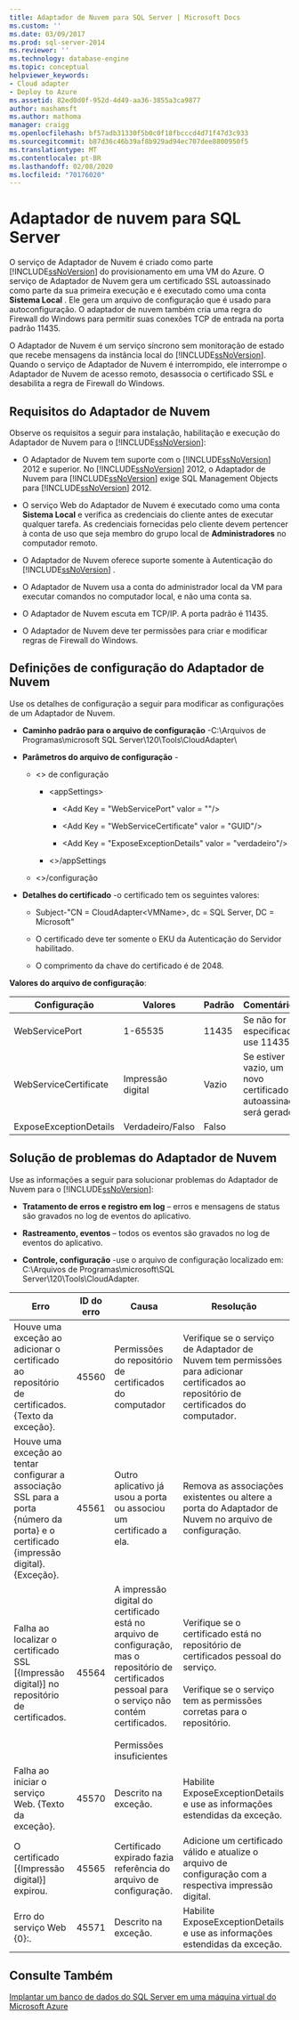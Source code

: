 ```yaml
---
title: Adaptador de Nuvem para SQL Server | Microsoft Docs
ms.custom: ''
ms.date: 03/09/2017
ms.prod: sql-server-2014
ms.reviewer: ''
ms.technology: database-engine
ms.topic: conceptual
helpviewer_keywords:
- Cloud adapter
- Deploy to Azure
ms.assetid: 82ed0d0f-952d-4d49-aa36-3855a3ca9877
author: mashamsft
ms.author: mathoma
manager: craigg
ms.openlocfilehash: bf57adb31330f5b0c0f18fbcccd4d71f47d3c933
ms.sourcegitcommit: b87d36c46b39af8b929ad94ec707dee8800950f5
ms.translationtype: MT
ms.contentlocale: pt-BR
ms.lasthandoff: 02/08/2020
ms.locfileid: "70176020"
---
```

# <a name="cloud-adapter-for-sql-server"></a>Adaptador de nuvem para SQL Server
  O serviço de Adaptador de Nuvem é criado como parte [!INCLUDE[ssNoVersion](../includes/ssnoversion-md.md)] do provisionamento em uma VM do Azure. O serviço de Adaptador de Nuvem gera um certificado SSL autoassinado como parte da sua primeira execução e é executado como uma conta **Sistema Local** . Ele gera um arquivo de configuração que é usado para autoconfiguração. O adaptador de nuvem também cria uma regra do Firewall do Windows para permitir suas conexões TCP de entrada na porta padrão 11435.  
  
 O Adaptador de Nuvem é um serviço síncrono sem monitoração de estado que recebe mensagens da instância local do [!INCLUDE[ssNoVersion](../includes/ssnoversion-md.md)]. Quando o serviço de Adaptador de Nuvem é interrompido, ele interrompe o Adaptador de Nuvem de acesso remoto, desassocia o certificado SSL e desabilita a regra de Firewall do Windows.  
  
## <a name="cloud-adapter-requirements"></a>Requisitos do Adaptador de Nuvem  
 Observe os requisitos a seguir para instalação, habilitação e execução do Adaptador de Nuvem para o [!INCLUDE[ssNoVersion](../includes/ssnoversion-md.md)]:  
  
-   O Adaptador de Nuvem tem suporte com o [!INCLUDE[ssNoVersion](../includes/ssnoversion-md.md)] 2012 e superior. No [!INCLUDE[ssNoVersion](../includes/ssnoversion-md.md)] 2012, o Adaptador de Nuvem para [!INCLUDE[ssNoVersion](../includes/ssnoversion-md.md)] exige SQL Management Objects para [!INCLUDE[ssNoVersion](../includes/ssnoversion-md.md)] 2012.  
  
-   O serviço Web do Adaptador de Nuvem é executado como uma conta **Sistema Local** e verifica as credenciais do cliente antes de executar qualquer tarefa. As credenciais fornecidas pelo cliente devem pertencer à conta de uso que seja membro do grupo local de **Administradores** no computador remoto.  
  
-   O Adaptador de Nuvem oferece suporte somente à Autenticação do [!INCLUDE[ssNoVersion](../includes/ssnoversion-md.md)] .  
  
-   O Adaptador de Nuvem usa a conta do administrador local da VM para executar comandos no computador local, e não uma conta sa.  
  
-   O Adaptador de Nuvem escuta em TCP/IP. A porta padrão é 11435.  
  
-   O Adaptador de Nuvem deve ter permissões para criar e modificar regras de Firewall do Windows.  
  
## <a name="cloud-adapter-configuration-settings"></a>Definições de configuração do Adaptador de Nuvem  
 Use os detalhes de configuração a seguir para modificar as configurações de um Adaptador de Nuvem.  
  
-   **Caminho padrão para o arquivo de configuração** -C:\Arquivos de Programas\microsoft SQL Server\120\Tools\CloudAdapter\  
  
-   **Parâmetros do arquivo de configuração** -  
  
    -   \<> de configuração  
  
        -   \<appSettings>  
  
            -   \<Add Key = "WebServicePort" valor = ""/>  
  
            -   \<Add Key = "WebServiceCertificate" valor = "GUID"/>  
  
            -   \<Add Key = "ExposeExceptionDetails" valor = "verdadeiro"/>  
  
        -   \<>/appSettings  
  
    -   \<>/configuração  
  
-   **Detalhes do certificado** -o certificado tem os seguintes valores:  
  
    -   Subject-"CN = CloudAdapter\<VMName>, dc = SQL Server, DC = Microsoft"  
  
    -   O certificado deve ter somente o EKU da Autenticação do Servidor habilitado.  
  
    -   O comprimento da chave do certificado é de 2048.  
  
 **Valores do arquivo de configuração**:  
  
|Configuração|Valores|Padrão|Comentários|  
|-------------|------------|-------------|--------------|  
|WebServicePort|1-65535|11435|Se não for especificada, use 11435.|  
|WebServiceCertificate|Impressão digital|Vazio|Se estiver vazio, um novo certificado autoassinado será gerado.|  
|ExposeExceptionDetails|Verdadeiro/Falso|Falso||  
  
## <a name="cloud-adapter-troubleshooting"></a>Solução de problemas do Adaptador de Nuvem  
 Use as informações a seguir para solucionar problemas do Adaptador de Nuvem para o [!INCLUDE[ssNoVersion](../includes/ssnoversion-md.md)]:  
  
-   **Tratamento de erros e registro em log** – erros e mensagens de status são gravados no log de eventos do aplicativo.  
  
-   **Rastreamento, eventos** – todos os eventos são gravados no log de eventos do aplicativo.  
  
-   **Controle, configuração** -use o arquivo de configuração localizado em: C:\Arquivos de Programas\microsoft\\SQL Server\120\Tools\CloudAdapter.  
  
|Erro|ID do erro|Causa|Resolução|  
|-----------|--------------|-----------|----------------|  
|Houve uma exceção ao adicionar o certificado ao repositório de certificados. {Texto da exceção}.|45560|Permissões do repositório de certificados do computador|Verifique se o serviço de Adaptador de Nuvem tem permissões para adicionar certificados ao repositório de certificados do computador.|  
|Houve uma exceção ao tentar configurar a associação SSL para a porta {número da porta} e o certificado {impressão digital}. {Exceção}.|45561|Outro aplicativo já usou a porta ou associou um certificado a ela.|Remova as associações existentes ou altere a porta do Adaptador de Nuvem no arquivo de configuração.|  
|Falha ao localizar o certificado SSL [{Impressão digital}] no repositório de certificados.|45564|A impressão digital do certificado está no arquivo de configuração, mas o repositório de certificados pessoal para o serviço não contém certificados.<br /><br /> Permissões insuficientes|Verifique se o certificado está no repositório de certificados pessoal do serviço.<br /><br /> Verifique se o serviço tem as permissões corretas para o repositório.|  
|Falha ao iniciar o serviço Web. {Texto da exceção}.|45570|Descrito na exceção.|Habilite ExposeExceptionDetails e use as informações estendidas da exceção.|  
|O certificado [{Impressão digital}] expirou.|45565|Certificado expirado fazia referência do arquivo de configuração.|Adicione um certificado válido e atualize o arquivo de configuração com a respectiva impressão digital.|  
|Erro do serviço Web {0}:.|45571|Descrito na exceção.|Habilite ExposeExceptionDetails e use as informações estendidas da exceção.|  
  
## <a name="see-also"></a>Consulte Também  
 [Implantar um banco de dados do SQL Server em uma máquina virtual do Microsoft Azure](../relational-databases/databases/deploy-a-sql-server-database-to-a-microsoft-azure-virtual-machine.md)  
  
  
